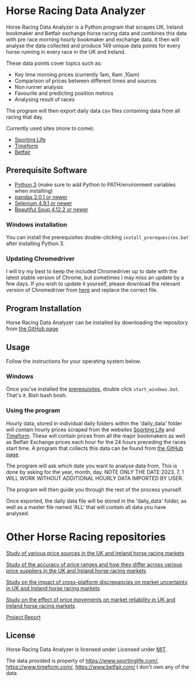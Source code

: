 # Horse Racing Data Analyzer 

Horse Racing Data Analyzer is a Python program that scrapes UK, Ireland bookmaker and Betfair exchange horse racing data and combines this data with pre race morning hourly bookmaker and exchange data. It then will analyse the data collected and produce 149 unique data points for every horse running in every race in the UK and Ireland.

These data points cover topics such as:
- Key time morning prices (currently 1am, 6am ,10am)
- Comparison of prices between different times and sources
- Non runner analysis
- Favourite and predicting position metrics
- Analysing result of races

The program will then export daily data csv files containing data from all racing that day.

Currently used sites (more to come):
- [Sporting Life](https://www.sportinglife.com/racing)
- [Timeform](https://www.timeform.com/horse-racing)
- [Betfair](https://www.betfair.com/sport/)

## Prerequisite Software

- [Python 3](https://www.python.org/) (make sure to add Python to PATH/environment variables when installing)
- [pandas 2.0.1 or newer](https://pandas.pydata.org/)
- [Selenium 4.9.1 or newer](https://github.com/SeleniumHQ/selenium/)
- [Beautiful Soup 4.12.2 or newer](https://pypi.org/project/beautifulsoup4/)


### Windows installation

You can install the prerequisites double-clicking `install_prerequesites.bat` after installing Python 3.

### Updating Chromedriver

I will try my best to keep the included Chromedriver up to date with the latest stable version of Chrome, but sometimes 
I may miss an update by a few days. If you wish to update it yourself, please download the relevant version of
Chromedriver from [here](https://chromedriver.chromium.org/downloads) and replace the correct file.

## Program Installation

Horse Racing Data Analyzer can be installed by downloading the repository from [the GitHub page](https://github.com/adamcorren/horse_racing_data_analyzer)

## Usage
     
Follow the instructions for your operating system below.

### Windows

Once you've installed the [prerequisites](#prerequisite-software), double click `start_windows.bat`. That's it. Bish 
bash bosh.

### Using the program

Hourly data, stored in individual daily folders within the 'daily_data' folder will contain hourly prices scraped from the websites [Sporting Life](https://www.sportinglife.com/racing) and [Timeform](https://www.timeform.com/horse-racing). These will contain prices from all the major bookmakers as well as Betfair Exchange prices each hour for the 24 hours preceding the races start time. A program that collects this data can be found from [the GitHub page](https://github.com/adamcorren/horse_racing_data_collecter).

The program will ask which date you want to analyse data from. This is done by asking for the year, month, day. NOTE ONLY THE DATE 2023, 7, 1 WILL WORK WITHOUT ADDITIONAL HOURLY DATA IMPORTED BY USER.

The program will then guide you through the rest of the process yourself.

Once exported, the daily data file will be stored in the 'daily_data' folder, as well as a master file named 'ALL' that will contain all data you have analysed.

# Other Horse Racing repositories

[Study of various price sources in the UK and Ireland horse racing markets](https://github.com/adamcorren/horse_racing_study_1)

[Study of the accuracy of price ranges and how they differ across various price suppliers in the UK and Ireland horse racing markets](https://github.com/adamcorren/horse_racing_study_2)

[Study on the impact of cross-platform discrepancies on market uncertainty in UK and Ireland horse racing markets](https://github.com/adamcorren/horse_racing_study_3)

[Study on the effect of price movements on market reliability in UK and Ireland horse racing markets](https://github.com/adamcorren/horse_racing_study_4)

[Project Report](https://github.com/adamcorren/horse_racing_project_report)

## License

Horse Racing Data Analyzer is licensed under Licensed under [MIT]((https://opensource.org/license/mit/)).

The data provided is property of https://www.sportinglife.com/, https://www.timeform.com/, https://www.betfair.com/
I don't own any of the data
